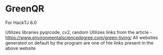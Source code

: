 # GreenQR
For HackTJ 8.0

Utilizes libraries pyqrcode, cv2, random
Utilizes links from the article - https://www.environmentalsciencedegree.com/green-living/
All websties generated on default by the program are one of hte links present in the above website
